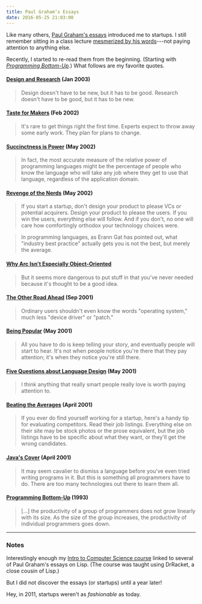 ```yaml
---
title: Paul Graham’s Essays
date: 2016-05-25 21:03:00
---
```


Like many others, [Paul Graham's essays](http://paulgraham.com/articles.html) introduced me to startups. I still remember sitting in a class lecture [mesmerized by his words](http://paulgraham.com/start.html)---not paying attention to anything else.

Recently, I started to re-read them from the beginning. (Starting with [*Programming Bottom-Up*](http://paulgraham.com/progbot.html).) What follows are my favorite quotes.

#### [Design and Research](http://paulgraham.com/desres.html) (Jan 2003)

> Design doesn't have to be new, but it has to be good. Research doesn't have to be good, but it has to be new.

#### [Taste for Makers](http://paulgraham.com/taste.html) (Feb 2002)

> It's rare to get things right the first time. Experts expect to throw away some early work. They plan for plans to change.

#### [Succinctness is Power](http://paulgraham.com/power.html) (May 2002)

> In fact, the most accurate measure of the relative power of programming languages might be the percentage of people who know the language who will take any job where they get to use that language, regardless of the application domain.

#### [Revenge of the Nerds](http://paulgraham.com/icad.html) (May 2002)

> If you start a startup, don't design your product to please VCs or potential acquirers. Design your product to please the users. If you win the users, everything else will follow. And if you don't, no one will care how comfortingly orthodox your technology choices were.

> In programming languages, as Erann Gat has pointed out, what "industry best practice" actually gets you is not the best, but merely the average.

#### [Why Arc Isn't Especially Object-Oriented](http://paulgraham.com/noop.html)

> But it seems more dangerous to put stuff in that you've never needed because it's thought to be a good idea.

#### [The Other Road Ahead](http://paulgraham.com/road.html) (Sep 2001)

> Ordinary users shouldn't even know the words "operating system," much less "device driver" or "patch."

#### [Being Popular](http://paulgraham.com/popular.html) (May 2001)

> All you have to do is keep telling your story, and eventually people will start to hear. It's not when people notice you're there that they pay attention; it's when they notice you're still there.

#### [Five Questions about Language Design](http://paulgraham.com/langdes.html) (May 2001)

> I think anything that really smart people really love is worth paying attention to.

#### [Beating the Averages](http://paulgraham.com/avg.html) (April 2001)

> If you ever do find yourself working for a startup, here's a handy tip for evaluating competitors. Read their job listings. Everything else on their site may be stock photos or the prose equivalent, but the job listings have to be specific about what they want, or they'll get the wrong candidates.

#### [Java's Cover](http://paulgraham.com/javacover.html) (April 2001)

> It may seem cavalier to dismiss a language before you've even tried writing programs in it. But this is something all programmers have to do. There are too many technologies out there to learn them all.

#### [Programming Bottom-Up](http://paulgraham.com/progbot.html) (1993)

> [...] the productivity of a group of programmers does not grow linearly with its size. As the size of the group increases, the productivity of individual programmers goes down.

---

### Notes

Interestingly enough my [Intro to Computer Science course](http://web.cs.wpi.edu/~cs1101/a11/) linked to several of Paul Graham's essays on Lisp. (The course was taught using DrRacket, a close cousin of Lisp.)

But I did not discover the essays (or startups) until a year later!

Hey, in 2011, startups weren't as *fashionable* as today.

